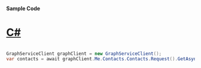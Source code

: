 #### Sample Code
# [C#](#tab/Csharp)

```C#

GraphServiceClient graphClient = new GraphServiceClient();
var contacts = await graphClient.Me.Contacts.Contacts.Request().GetAsync();

```